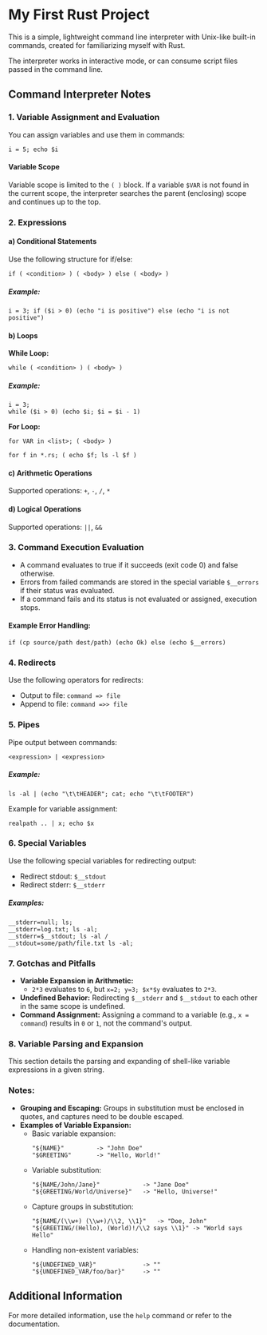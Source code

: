 # My First Rust Project

This is a simple, lightweight command line interpreter with Unix-like built-in commands, created for familiarizing myself with Rust.

The interpreter works in interactive mode, or can consume script files passed in the command line.

## Command Interpreter Notes

### 1. Variable Assignment and Evaluation
You can assign variables and use them in commands:
```shell
i = 5; echo $i
```
#### Variable Scope
Variable scope is limited to the `( )` block. If a variable `$VAR` is not found in the current scope, the interpreter searches the parent (enclosing) scope and continues up to the top.

### 2. Expressions
#### a) Conditional Statements
Use the following structure for if/else:
```shell
if ( <condition> ) ( <body> ) else ( <body> )
```
##### Example:
```shell
i = 3; if ($i > 0) (echo "i is positive") else (echo "i is not positive")
```

#### b) Loops
**While Loop:**
```shell
while ( <condition> ) ( <body> )
```
##### Example:
```shell
i = 3;
while ($i > 0) (echo $i; $i = $i - 1)
```

**For Loop:**
```shell
for VAR in <list>; ( <body> )
```
```
for f in *.rs; ( echo $f; ls -l $f )
```

#### c) Arithmetic Operations
Supported operations: `+`, `-`, `/`, `*`

#### d) Logical Operations
Supported operations: `||`, `&&`

### 3. Command Execution Evaluation
- A command evaluates to true if it succeeds (exit code 0) and false otherwise.
- Errors from failed commands are stored in the special variable `$__errors` if their status was evaluated.
- If a command fails and its status is not evaluated or assigned, execution stops.

#### Example Error Handling:
```shell
if (cp source/path dest/path) (echo Ok) else (echo $__errors)
```

### 4. Redirects
Use the following operators for redirects:
- Output to file: `command => file`
- Append to file: `command =>> file`

### 5. Pipes
Pipe output between commands:
```shell
<expression> | <expression>
```
##### Example:
```shell
ls -al | (echo "\t\tHEADER"; cat; echo "\t\tFOOTER")
```
Example for variable assignment:
```shell
realpath .. | x; echo $x
```

### 6. Special Variables
Use the following special variables for redirecting output:
- Redirect stdout: `$__stdout`
- Redirect stderr: `$__stderr`

##### Examples:
```shell
__stderr=null; ls;
__stderr=log.txt; ls -al;
__stderr=$__stdout; ls -al /
__stdout=some/path/file.txt ls -al;
```

### 7. Gotchas and Pitfalls
- **Variable Expansion in Arithmetic:**
  - `2*3` evaluates to `6`, but `x=2; y=3; $x*$y` evaluates to `2*3`.
- **Undefined Behavior:** Redirecting `$__stderr` and `$__stdout` to each other in the same scope is undefined.
- **Command Assignment:** Assigning a command to a variable (e.g., `x = command`) results in `0` or `1`, not the command's output.

### 8. Variable Parsing and Expansion
This section details the parsing and expanding of shell-like variable expressions in a given string.

### Notes:
- **Grouping and Escaping:** Groups in substitution must be enclosed in quotes, and captures need to be double escaped.
- **Examples of Variable Expansion:**
  - Basic variable expansion:
    ```shell
    "${NAME}"         -> "John Doe"
    "$GREETING"       -> "Hello, World!"
    ```
  - Variable substitution:
    ```shell
    "${NAME/John/Jane}"            -> "Jane Doe"
    "${GREETING/World/Universe}"   -> "Hello, Universe!"
    ```
  - Capture groups in substitution:
    ```shell
    "${NAME/(\\w+) (\\w+)/\\2, \\1}"   -> "Doe, John"
    "${GREETING/(Hello), (World)!/\\2 says \\1}" -> "World says Hello"
    ```
  - Handling non-existent variables:
    ```shell
    "${UNDEFINED_VAR}"             -> ""
    "${UNDEFINED_VAR/foo/bar}"     -> ""
    ```

## Additional Information
For more detailed information, use the `help` command or refer to the documentation.
